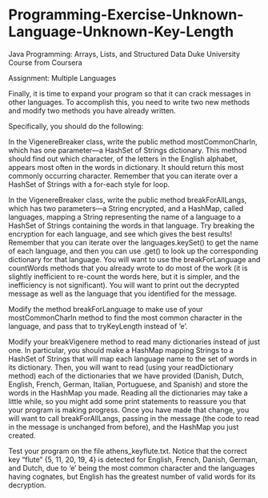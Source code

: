 # Programming-Exercise-Unknown-Language-Unknown-Key-Length
Java Programming: Arrays, Lists, and Structured Data Duke University Course from Coursera

Assignment: Multiple Languages

Finally, it is time to expand your program so that it can crack messages in other languages. To accomplish this, you need to write two new methods and modify two methods you have already written.

Specifically, you should do the following:

In the VigenereBreaker class, write the public method mostCommonCharIn, which has one parameter—a HashSet of Strings dictionary. This method should find out which character, of the letters in the English alphabet, appears most often in the words in dictionary. It should return this most commonly occurring character. Remember that you can iterate over a HashSet of Strings with a for-each style for loop.

In the VigenereBreaker class, write the public method breakForAllLangs, which has two parameters—a String encrypted, and a HashMap, called languages, mapping a String representing the name of a language to a HashSet of Strings containing the words in that language. Try breaking the encryption for each language, and see which gives the best results! Remember that you can iterate over the languages.keySet() to get the name of each language, and then you can use .get() to look up the corresponding dictionary for that language. You will want to use the breakForLanguage and countWords methods that you already wrote to do most of the work (it is slightly inefficient to re-count the words here, but it is simpler, and the inefficiency is not significant). You will want to print out the decrypted message as well as the language that you identified for the message.

Modify the method breakForLanguage to make use of your mostCommonCharIn method to find the most common character in the language, and pass that to tryKeyLength instead of ‘e’.

Modify your breakVigenere method to read many dictionaries instead of just one. In particular, you should make a HashMap mapping Strings to a HashSet of Strings that will map each language name to the set of words in its dictionary. Then, you will want to read (using your readDictionary method) each of the dictionaries that we have provided (Danish, Dutch, English, French, German, Italian, Portuguese, and Spanish) and store the words in the HashMap you made. Reading all the dictionaries may take a little while, so you might add some print statements to reassure you that your program is making progress. Once you have made that change, you will want to call breakForAllLangs, passing in the message (the code to read in the message is unchanged from before), and the HashMap you just created.

Test your program on the file athens_keyflute.txt. Notice that the correct key “flute” {5, 11, 20, 19, 4} is detected for English, French, Danish, German, and Dutch, due to ‘e’ being the most common character and the languages having cognates, but English has the greatest number of valid words for its decryption.
